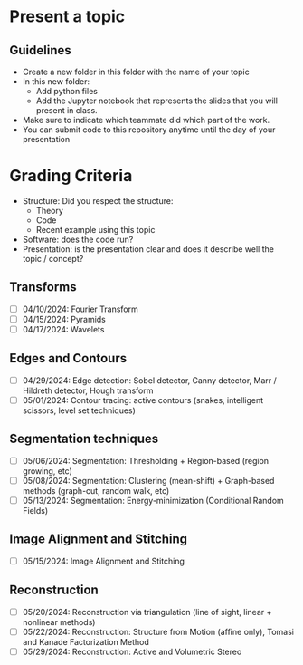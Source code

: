 # Present a topic

## Guidelines

- Create a new folder in this folder with the name of your topic
- In this new folder:
  - Add python files
  - Add the Jupyter notebook that represents the slides that you will present in class.
- Make sure to indicate which teammate did which part of the work.
- You can submit code to this repository anytime until the day of your presentation

# Grading Criteria

- Structure: Did you respect the structure:
  - Theory
  - Code
  - Recent example using this topic
- Software: does the code run?
- Presentation: is the presentation clear and does it describe well the topic / concept?


## Transforms
- [ ] 04/10/2024: Fourier Transform
- [ ] 04/15/2024: Pyramids
- [ ] 04/17/2024: Wavelets

## Edges and Contours
- [ ] 04/29/2024: Edge detection: Sobel detector, Canny detector, Marr / Hildreth detector, Hough transform
- [ ] 05/01/2024: Contour tracing: active contours (snakes, intelligent scissors, level set techniques)

## Segmentation techniques
- [ ] 05/06/2024: Segmentation: Thresholding + Region-based (region growing, etc)
- [ ] 05/08/2024: Segmentation: Clustering (mean-shift) + Graph-based methods (graph-cut, random walk, etc)
- [ ] 05/13/2024: Segmentation: Energy-minimization (Conditional Random Fields)

## Image Alignment and Stitching
- [ ] 05/15/2024: Image Alignment and Stitching

## Reconstruction
- [ ] 05/20/2024: Reconstruction via triangulation (line of sight, linear + nonlinear methods)
- [ ] 05/22/2024: Reconstruction: Structure from Motion (affine only), Tomasi and Kanade Factorization Method
- [ ] 05/29/2024: Reconstruction: Active and Volumetric Stereo
